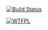 [![Build Status](https://travis-ci.org/boomzillawtf/tdwtf.svg?branch=master)](https://travis-ci.org/boomzillawtf/tdwtf)

[![WTFPL](http://www.wtfpl.net/wp-content/uploads/2012/12/wtfpl-badge-2.png)](http://www.wtfpl.net/about/)